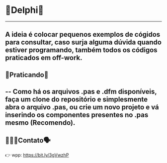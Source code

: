 # 🧠**Delphi**🤖
---
A ideia é colocar pequenos exemplos de cógidos
para consultar, caso surja alguma dúvida
quando estiver programando, também todos
os códigos praticados em off-work.
---
## 🦾**Praticando**💪
--
Como há os arquivos .pas e .dfm disponíveis,
faça um clone do repositório e simplesmente
abra o arquivo .pas, ou crie um novo projeto
e vá inserindo os componentes presentes no .pas
mesmo (Recomendo).
---
## 👩🏻‍💻**Contato**🗣 
👉 wpp: https://bit.ly/3gVwzhP
